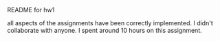 README for hw1

all aspects of the assignments have been correctly implemented.
I didn't collaborate with anyone. 
I spent around 10 hours on this assignment. 